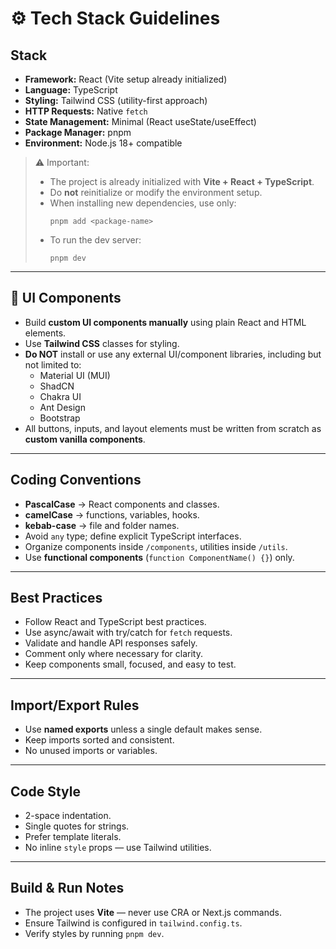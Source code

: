 # ⚙️ Tech Stack Guidelines

## Stack
- **Framework:** React (Vite setup already initialized)
- **Language:** TypeScript
- **Styling:** Tailwind CSS (utility-first approach)
- **HTTP Requests:** Native `fetch`
- **State Management:** Minimal (React useState/useEffect)
- **Package Manager:** pnpm
- **Environment:** Node.js 18+ compatible

> ⚠️ Important:
> - The project is already initialized with **Vite + React + TypeScript**.  
> - Do **not** reinitialize or modify the environment setup.  
> - When installing new dependencies, use only:
>   ```
>   pnpm add <package-name>
>   ```
> - To run the dev server:
>   ```
>   pnpm dev
>   ```

---

## 🧩 UI Components
- Build **custom UI components manually** using plain React and HTML elements.  
- Use **Tailwind CSS** classes for styling.  
- **Do NOT** install or use any external UI/component libraries, including but not limited to:
  - Material UI (MUI)
  - ShadCN
  - Chakra UI
  - Ant Design
  - Bootstrap
- All buttons, inputs, and layout elements must be written from scratch as **custom vanilla components**.

---

## Coding Conventions
- **PascalCase** → React components and classes.  
- **camelCase** → functions, variables, hooks.  
- **kebab-case** → file and folder names.  
- Avoid `any` type; define explicit TypeScript interfaces.  
- Organize components inside `/components`, utilities inside `/utils`.  
- Use **functional components** (`function ComponentName() {}`) only.

---

## Best Practices
- Follow React and TypeScript best practices.
- Use async/await with try/catch for `fetch` requests.
- Validate and handle API responses safely.
- Comment only where necessary for clarity.
- Keep components small, focused, and easy to test.

---

## Import/Export Rules
- Use **named exports** unless a single default makes sense.  
- Keep imports sorted and consistent.  
- No unused imports or variables.

---

## Code Style
- 2-space indentation.  
- Single quotes for strings.  
- Prefer template literals.  
- No inline `style` props — use Tailwind utilities.  

---

## Build & Run Notes
- The project uses **Vite** — never use CRA or Next.js commands.  
- Ensure Tailwind is configured in `tailwind.config.ts`.  
- Verify styles by running `pnpm dev`.  
